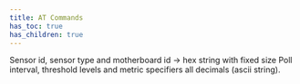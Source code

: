 ```yaml
---
title: AT Commands
has_toc: true
has_children: true
---
```



Sensor id, sensor type and motherboard id -> hex string with fixed size
Poll interval, threshold levels and metric specifiers all decimals (ascii string).
